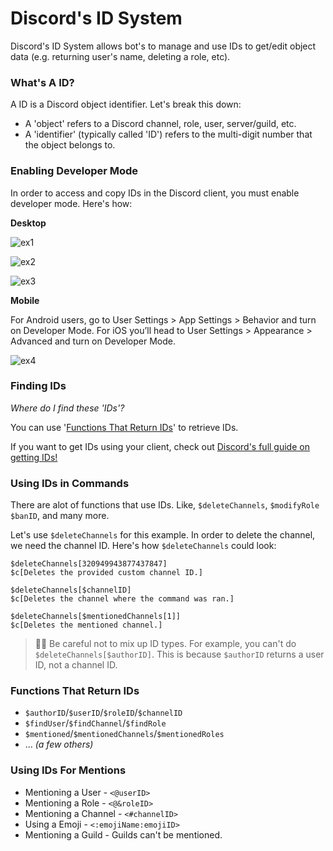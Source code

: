 # Discord's ID System
Discord's ID System allows bot's to manage and use IDs to get/edit object data (e.g. returning user's name, deleting a role, etc).

### What's A ID?
A ID is a Discord object identifier. Let's break this down:
- A 'object' refers to a Discord channel, role, user, server/guild, etc.
- A 'identifier' (typically called 'ID') refers to the multi-digit number that the object belongs to.

### Enabling Developer Mode
In order to access and copy IDs in the Discord client, you must enable developer mode. Here's how:

**Desktop**

![ex1](https://user-images.githubusercontent.com/69215413/125985126-43a85702-0dd5-4173-8441-671702d845af.png)

![ex2](https://user-images.githubusercontent.com/69215413/125985082-7968aad1-c47e-45cf-8af2-c441420565b8.png)

![ex3](https://user-images.githubusercontent.com/69215413/125985079-3350556a-f890-4259-af4f-1ba1cb598029.png)

**Mobile**

For Android users, go to User Settings > App Settings > Behavior and turn on Developer Mode. For iOS you’ll head to User Settings > Appearance > Advanced and turn on Developer Mode.

![ex4](https://user-images.githubusercontent.com/69215413/125985535-55e42f16-68e9-46a2-bb2a-75b5a65b7053.png)

### Finding IDs
*Where do I find these 'IDs'?*

You can use '[Functions That Return IDs](https://nilpointer-software.github.io/bdfd-wiki/guides/httpRequests.html#functions-that-return-ids)' to retrieve IDs.

If you want to get IDs using your client, check out [Discord's full guide on getting IDs!](https://support.discord.com/hc/en-us/articles/206346498-Where-can-I-find-my-User-Server-Message-ID-)

### Using IDs in Commands

There are alot of functions that use IDs. Like, `$deleteChannels`, `$modifyRole` `$banID`, and many more.

Let's use `$deleteChannels` for this example. In order to delete the channel, we need the channel ID. Here's how `$deleteChannels` could look:
```
$deleteChannels[320949943877437847]
$c[Deletes the provided custom channel ID.]

$deleteChannels[$channelID]
$c[Deletes the channel where the command was ran.]

$deleteChannels[$mentionedChannels[1]]
$c[Deletes the mentioned channel.]
```

> 🧙‍♂️ Be careful not to mix up ID types. For example, you can't do `$deleteChannels[$authorID]`. This is because `$authorID` returns a user ID, not a channel ID.

### Functions That Return IDs
- `$authorID`/`$userID`/`$roleID`/`$channelID`
- `$findUser`/`$findChannel`/`$findRole`
- `$mentioned`/`$mentionedChannels`/`$mentionedRoles`
- ... *(a few others)*

### Using IDs For Mentions
- Mentioning a User - `<@userID>`
- Mentioning a Role - `<@&roleID>`
- Mentioning a Channel - `<#channelID>`
- Using a Emoji - `<:emojiName:emojiID>`
- Mentioning a Guild - Guilds can't be mentioned. 
